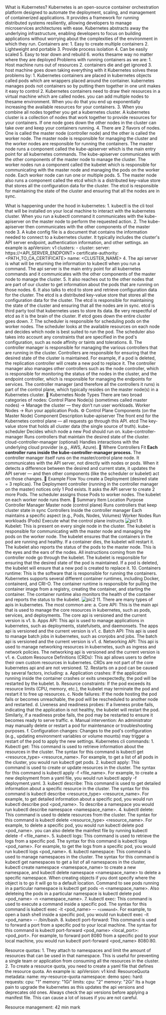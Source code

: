What is Kubernetes?
Kubernetes is an open-source container orchestration platform designed to automate the deployment, scaling, and management of containerized applications. It provides a framework for running distributed systems resiliently, allowing developers to manage microservices architectures with ease. Kubernetes abstracts away the underlying infrastructure, enabling developers to focus on building applications without worrying about the complexities of the environment in which they run.
Containers are:
    1. Easy to create multiple containers
    2. Lightweight and portable
    3. Provide process isolation
    4. Can be easily scaled
    5. Easy to tear down and rebuild
    6. works thesame way no matter where they are deployed
Problems with running containers as we are:
    1. Host machine runs out of resources
    2. containers die and get ignored
    3. host machine goes down taking everything with it
Kubernetes solves these problems by:
    1. Kubernetes containers are placed in kubernetes objects called pods which are wrappers placed around the container. kubernetes manages pods not containers so by putting them together in one unit makes it easy to control
    2. Kubernetes containers need to draw their resources in a virtual machine which are called nodes. you can add multiple nodes to thesame environment. When you do that you end up exponentially increasing the available resources for your containers.
    3. When you combine all nodes together you get a kubernetes cluster. A kubernetes cluster is a collection of nodes that work together to provide resources for your containers. If one node goes down the other nodes in the cluster can take over and keep your containers running.
    4. There are 2 flavors of nodes. One is called the master node (controller node) and the other is called the worker node. The master node is responsible for managing the cluster and the worker nodes are responsible for running the containers. The master node runs a component called the kube-apiserver which is the main entry point for all kubernetes commands. The kube-apiserver communicates with the other components of the master node to manage the cluster. The worker nodes run a component called the kubelet which is responsible for communicating with the master node and managing the pods on the worker node. Each worker node can run one or multiple pods.
    5. The master node also runs a component called the etcd which is a distributed key-value store that stores all the configuration data for the cluster. The etcd is responsible for maintaining the state of the cluster and ensuring that all the nodes are in sync.

What is happening under the hood in kubernetes:
    1. kubectl is the cli tool that will be installed on your local machine to interact with the kubernetes cluster. When you run a kubectl command it communicates with the kube-apiserver on the master node to perform the requested action.
    2. The kube-apiserver then communicates with the other components of the master node
    3. A kube config file is a document that contains the information needed to connect to a kubernetes cluster. It typically includes the cluster's API server endpoint, authentication information, and other settings. an example is
    apiVersion: v1
    clusters:
      - cluster:
          server: https://<API_SERVER_ENDPOINT>
          certificate-authority: <PATH_TO_CA_CERTIFICATE>
        name: <CLUSTER_NAME>
    4. The api server is what will be returning the information to kubectl when you run a command. The api server is the main entry point for all kubernetes commands and it communicates with the other components of the master node to manage the cluster.
    5. It also reaches out to the other nodes that are part of our cluster to get information about the pods that are running on those nodes.
    6. It also talks to etcd to store and retrieve configuration data for the cluster. The etcd is a distributed key-value store that stores all the configuration data for the cluster. The etcd is responsible for maintaining the state of the cluster and ensuring that all the nodes are in sync. etcd is third party tool that kubernetes uses to store its data. Be very respectful of etcd as it is the brain of the cluster. If etcd goes down the entire cluster goes down.
    7. The scheduler is responsible for scheduling pods on the worker nodes. The scheduler looks at the available resources on each node and decides which node is best suited to run the pod. The scheduler also takes into account any constraints that are specified in the pod's configuration, such as node affinity or taints and tolerations.
    8. The controller manager is responsible for managing the various controllers that are running in the cluster. Controllers are responsible for ensuring that the desired state of the cluster is maintained. For example, if a pod is deleted, the replication controller will create a new pod to replace it. The controller manager also manages other controllers such as the node controller, which is responsible for monitoring the status of the nodes in the cluster, and the endpoint controller, which is responsible for managing the endpoints for services.
    The controller manager (and therefore all the controllers it runs) is part of the control plane, which typically resides on the master node(s) in a Kubernetes cluster.
      🧠 Kubernetes Node Types
      There are two broad categories of nodes:
      Control Plane Node(s) (sometimes called master nodes)
      → Manage the cluster — they don’t run user workloads.
      Worker Nodes
      → Run your application Pods.
      ⚙️ Control Plane Components (on the Master Node)
      Component	Description
      kube-apiserver	The front end for the Kubernetes control plane — all requests go through this API.
      etcd	The key-value store that holds all cluster data (the single source of truth).
      kube-scheduler	Decides which node a new Pod should run on.
      kube-controller-manager	Runs controllers that maintain the desired state of the cluster.
      cloud-controller-manager (optional)	Handles interactions with the underlying cloud provider (e.g., AWS, Azure).
      🧩 Where Controllers Fit
      **Each controller runs inside the kube-controller-manager process.**
      The controller manager itself runs on the master/control plane node.
      It communicates with the API server, not directly with nodes or pods.
      When it detects a difference between the desired and current state, it updates the API server — and then other components (like the scheduler or kubelet) act on those changes.
      🔁 Example Flow
      You create a Deployment (desired state = 3 replicas).
      The Deployment controller (running in the controller manager on the master) notices only 1 Pod exists.
      It asks the API server to create 2 more Pods.
      The scheduler assigns those Pods to worker nodes.
      The kubelet on each worker node runs them.
      🧭 Summary
      Item	Location	Purpose
      Controller Manager	Master node (control plane)	Runs controllers that keep cluster state in sync
      Controllers	Inside the controller manager	Each maintains a specific aspect (e.g., Pods, Nodes, Volumes)
      Worker Nodes	Run workloads (Pods)	Execute what the control plane instructs
    ![pic1](./screenshots/pic1.png)
    9. Kubelet: This is present on every single node in the cluster. The kubelet is responsible for communicating with the master node and managing the pods on the worker node. The kubelet ensures that the containers in the pod are running and healthy. If a container dies, the kubelet will restart it. The kubelet also reports the status of the pods to the master node. This is the eyes and the ears of the nodes. All instructions coming from the controller node go through the kubelet. The kubelet is responsible for ensuring that the desired state of the pod is maintained. If a pod is deleted, the kubelet will ensure that a new pod is created to replace it.
    10. Containers runtime: This is the software that is responsible for running the containers. Kubernetes supports several different container runtimes, including Docker, containerd, and CRI-O. The container runtime is responsible for pulling the container image from a registry, creating the container, and starting the container. The container runtime also monitors the health of the container and reports the status to the kubelet.
     ![pic2](./screenshots/pic2.png)
    11. There are many types of apis in kubernetes. The most common are:
        a. Core API: This is the main api that is used to manage the core resources in kubernetes, such as pods, services, and deployments. The core api is versioned and the current version is v1.
        b. Apps API: This api is used to manage applications in kubernetes, such as deployments, statefulsets, and daemonsets. The apps api is versioned and the current version is v1.
        c. Batch API: This api is used to manage batch jobs in kubernetes, such as cronjobs and jobs. The batch api is versioned and the current version is v1.
        d. Networking API: This api is used to manage networking resources in kubernetes, such as ingress and network policies. The networking api is versioned and the current version is v1.
        e. Custom Resource Definitions (CRDs): This api allows users to define their own custom resources in kubernetes. CRDs are not part of the core kubernetes api and are not versioned.
    12. Restarts on a pod can be caused by several factors, including:
        a. Application crashes: If the application running inside the container crashes or exits unexpectedly, the pod will be restarted by the kubelet.
        b. Resource constraints: If the pod exceeds its resource limits (CPU, memory, etc.), the kubelet may terminate the pod and restart it to free up resources.
        c. Node failures: If the node hosting the pod fails or becomes unreachable, the pod will be rescheduled to another node and restarted.
        d. Liveness and readiness probes: If a liveness probe fails, indicating that the application is not healthy, the kubelet will restart the pod. Similarly, if a readiness probe fails, the pod may be restarted to ensure it becomes ready to serve traffic.
        e. Manual intervention: An administrator may manually delete or restart a pod for maintenance or troubleshooting purposes.
        f. Configuration changes: Changes to the pod's configuration (e.g., updating environment variables or volume mounts) may trigger a restart of the pod to apply the new settings.
Kubernetes cli commands:
    1. Kubectl get: This command is used to retrieve information about the resources in the cluster. The syntax for this command is kubectl get <resource_type> <resource_name>. For example, to get a list of all pods in the cluster, you would run kubectl get pods.
    2. kubectl apply: This command is used to create or update resources in the cluster. The syntax for this command is kubectl apply -f <file_name>. For example, to create a new deployment from a yaml file, you would run kubectl apply -f deployment.yaml.
    3. kubectl describe: This command is used to get detailed information about a specific resource in the cluster. The syntax for this command is kubectl describe <resource_type> <resource_name>. For example, to get detailed information about a specific pod, you would run kubectl describe pod <pod_name>. To describe a namespace you would run kubectl describe namespace <namespace_name>.
    4. kubectl delete: This command is used to delete resources from the cluster. The syntax for this command is kubectl delete <resource_type> <resource_name>. For example, to delete a specific pod, you would run kubectl delete pod <pod_name>. you can also delete the mainfest file by running kubectl delete -f <file_name>.
    5. kubectl logs: This command is used to retrieve the logs from a specific pod. The syntax for this command is kubectl logs <pod_name>. For example, to get the logs from a specific pod, you would run kubectl logs <pod_name>.
    6. kubectl namespace: This command is used to manage namespaces in the cluster. The syntax for this command is kubectl get namespaces to get a list of all namespaces in the cluster, kubectl create namespace <namespace_name> to create a new namespace, and kubectl delete namespace <namespace_name> to delete a specific namespace. When creating objects if you dont specify where the object is to go it will go to a default location. Command to see pods running in a particular namespace is kubectl get pods -n <namespace_name>. Also deleteing the pods in a particular namespace is kubectl delete pod <pod_name> -n <namespace_name>.
    7. kubectl exec: This command is used to execute a command inside a specific pod. The syntax for this command is kubectl exec -it <pod_name> -- `<command>`. For example, to open a bash shell inside a specific pod, you would run kubectl exec -it <pod_name> -- /bin/bash.
    8. kubectl port-forward: This command is used to forward a port from a specific pod to your local machine. The syntax for this command is kubectl port-forward <pod_name> <local_port>:<pod_port>. For example, to forward port 8080 from a specific pod to your local machine, you would run kubectl port-forward <pod_name> 8080:80.

Resource quotas:
    1. They attach to namespaces and limit the amount of resources that can be used in that namespace. This is useful for preventing a single team or application from consuming all the resources in the cluster.
    2. To create a resource quota, you need to create a yaml file that defines the resource quota. An example is:
    apiVersion: v1
    kind: ResourceQuota
    metadata:
      name: my-resource-quota
      namespace: demo
    spec:
      hard:
        requests:
          cpu: "1"
          memory: "1Gi"
        limits:
          cpu: "2"
          memory: "2Gi"
Its a huge pain to upgrade the kubernetes as this updates the api versions and deprecates old ones. Always check the api versions before applying a manifest file. This can cause a lot of issues if you are not careful.

Resource management: 42 min mark
